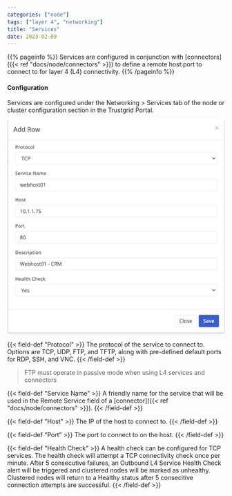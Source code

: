 ```yaml
---
categories: ["node"]
tags: ["layer 4", "networking"]
title: "Services"
date: 2023-02-09
---
```


{{% pageinfo %}}
Services are configured in conjunction with [connectors]({{< ref "docs/node/connectors" >}}) to define a remote host:port to connect to for layer 4 (L4) connectivity.
{{% /pageinfo %}}

#### Configuration

Services are configured under the Networking > Services tab of the node or cluster configuration section in the Trustgrid Portal.

![Layer 4 - Add a service](service.png)

{{< field-def "Protocol" >}}
The protocol of the service to connect to. Options are TCP, UDP, FTP, and TFTP, along with pre-defined default ports for RDP, SSH, and VNC.
{{< /field-def >}}

> FTP must operate in passive mode when using L4 services and connectors

{{< field-def "Service Name" >}}
A friendly name for the service that will be used in the Remote Service field of a [connector]({{< ref "docs/node/connectors" >}}).
{{< /field-def >}}

{{< field-def "Host" >}}
The IP of the host to connect to.
{{< /field-def >}}

{{< field-def "Port" >}}
The port to connect to on the host.
{{< /field-def >}}

{{< field-def "Health Check" >}}
A health check can be configured for TCP services. The health check will attempt a TCP connectivity check once per minute. After 5 consecutive failures, an Outbound L4 Service Health Check alert will be triggered and clustered nodes will be marked as unhealthy. Clustered nodes will return to a Healthy status after 5 consecitive connection attempts are successful.
{{< /field-def >}}
